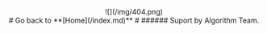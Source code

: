 
<center>![](/img/404.png) </center>


<center> 
# Go back to **[Home](/index.md)** #
###### Suport by Algorithm Team. 
</center>

